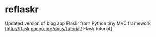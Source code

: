 reflaskr
========

Updated version of blog app Flaskr from Python tiny MVC framework [http://flask.pocoo.org/docs/tutorial/ Flask tutorial]
